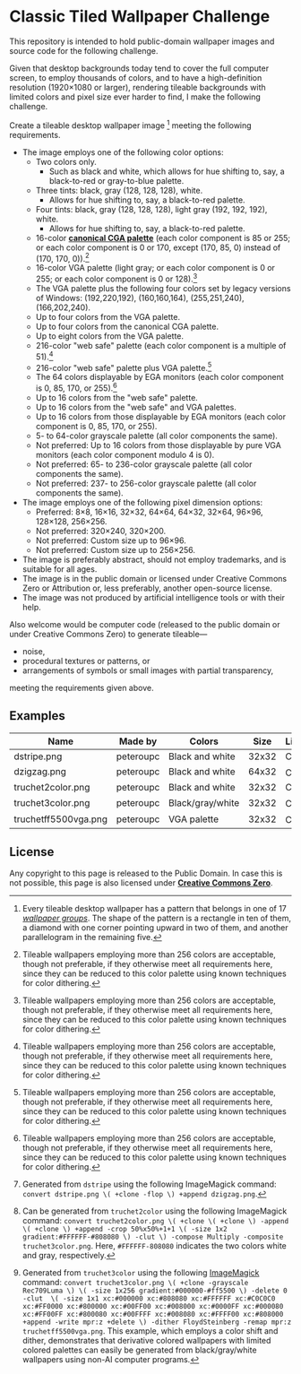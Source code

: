# Classic Tiled Wallpaper Challenge

This repository is intended to hold public-domain wallpaper images and source code for the following challenge.

Given that desktop backgrounds today tend to cover the full computer screen, to employ thousands of colors, and to have a high-definition resolution (1920&times;1080 or larger), rendering tileable backgrounds with limited colors and pixel size ever harder to find, I make the following challenge.

Create a tileable desktop wallpaper image [^1] meeting the following requirements.

- The image employs one of the following color options:
    - Two colors only.
        - Such as black and white, which allows for hue shifting to, say, a black-to-red or gray-to-blue palette.
    - Three tints: black, gray (128, 128, 128), white.
        - Allows for hue shifting to, say, a black-to-red palette.
    - Four tints: black, gray (128, 128, 128), light gray (192, 192, 192), white.
        - Allows for hue shifting to, say, a black-to-red palette.
    - 16-color [**canonical CGA palette**](https://int10h.org/blog/2022/06/ibm-5153-color-true-cga-palette/) (each color component is 85 or 255; or each color component is 0 or 170, except (170, 85, 0) instead of (170, 170, 0)).[^3]
    - 16-color VGA palette (light gray; or each color component is 0 or 255; or each color component is 0 or 128).[^3]
    - The VGA palette plus the following four colors set by legacy versions of Windows: (192,220,192), (160,160,164), (255,251,240), (166,202,240).
    - Up to four colors from the VGA palette.
    - Up to four colors from the canonical CGA palette.
    - Up to eight colors from the VGA palette.
    - 216-color "web safe" palette (each color component is a multiple of 51).[^3]
    - 216-color "web safe" palette plus VGA palette.[^3]
    - The 64 colors displayable by EGA monitors (each color component is 0, 85, 170, or 255).[^3]
    - Up to 16 colors from the "web safe" palette.
    - Up to 16 colors from the "web safe" and VGA palettes.
    - Up to 16 colors from those displayable by EGA monitors (each color component is 0, 85, 170, or 255).
    - 5- to 64-color grayscale palette (all color components the same).
    - Not preferred: Up to 16 colors from those displayable by pure VGA monitors (each color component modulo 4 is 0).
    - Not preferred: 65- to 236-color grayscale palette (all color components the same).
    - Not preferred: 237- to 256-color grayscale palette (all color components the same).
- The image employs one of the following pixel dimension options:
    - Preferred: 8&times;8, 16&times;16, 32&times;32, 64&times;64, 64&times;32, 32&times;64, 96&times;96, 128&times;128, 256&times;256.
    - Not preferred: 320&times;240, 320&times;200.
    - Not preferred: Custom size up to 96&times;96.
    - Not preferred: Custom size up to 256&times;256.
- The image is preferably abstract, should not employ trademarks, and is suitable for all ages.
- The image is in the public domain or licensed under Creative Commons Zero or Attribution or, less preferably, another open-source license.
- The image was not produced by artificial intelligence tools or with their help.

Also welcome would be computer code (released to the public domain or under Creative Commons Zero) to generate tileable&mdash;

- noise,
- procedural textures or patterns, or
- arrangements of symbols or small images with partial transparency,

meeting the requirements given above.

## Examples

|  Name  | Made by  |  Colors  |  Size  | License/Notes |
  --- | --- | --- | -- | --- |
| dstripe.png | peteroupc | Black and white | 32x32 | CC0 |
| dzigzag.png | peteroupc | Black and white | 64x32 | CC0 [^2] |
| truchet2color.png | peteroupc | Black and white | 32x32 | CC0 |
| truchet3color.png | peteroupc | Black/gray/white | 32x32 | CC0 [^5] |
| truchetff5500vga.png | peteroupc | VGA palette | 32x32 | CC0 [^4] |

<a id=License></a>

## License

Any copyright to this page is released to the Public Domain.  In case this is not possible, this page is also licensed under [**Creative Commons Zero**](https://creativecommons.org/publicdomain/zero/1.0/).

[^1]: Every tileable desktop wallpaper has a pattern that belongs in one of 17 [_wallpaper groups_](https://en.wikipedia.org/wiki/Wallpaper_group).  The shape of the pattern is a rectangle in ten of them, a diamond with one corner pointing upward in two of them, and another parallelogram in the remaining five.

[^2]: Generated from `dstripe` using the following ImageMagick command: `convert dstripe.png \( +clone -flop \) +append dzigzag.png`.

[^3]: Tileable wallpapers employing more than 256 colors are acceptable, though not preferable, if they otherwise meet all requirements here, since they can be reduced to this color palette using known techniques for color dithering.

[^4]: Generated from `truchet3color` using the following [ImageMagick](https://imagemagick.org/) command: `convert truchet3color.png \( +clone -grayscale Rec709Luma \) \( -size 1x256 gradient:#000000-#ff5500 \) -delete 0 -clut  \( -size 1x1 xc:#000000 xc:#808080 xc:#FFFFFF xc:#C0C0C0 xc:#FF0000 xc:#800000 xc:#00FF00 xc:#008000 xc:#0000FF xc:#000080 xc:#FF00FF xc:#800080 xc:#00FFFF xc:#008080 xc:#FFFF00 xc:#808000 +append -write mpr:z +delete \) -dither FloydSteinberg -remap mpr:z truchetff5500vga.png`. This example, which employs a color shift and dither, demonstrates that derivative colored wallpapers with limited colored palettes can easily be generated from black/gray/white wallpapers using non-AI computer programs.

[^5]: Can be generated from `truchet2color` using the following ImageMagick command: `convert truchet2color.png \( +clone \( +clone \) -append \( +clone \) +append -crop 50%x50%+1+1 \( -size 1x2 gradient:#FFFFFF-#808080 \) -clut \) -compose Multiply -composite truchet3color.png`.  Here, `#FFFFFF-808080` indicates the two colors white and gray, respectively.
